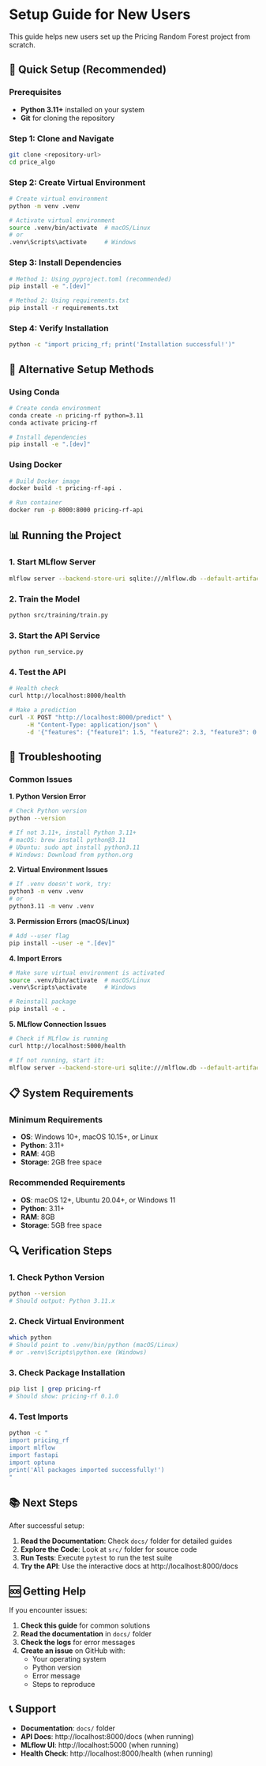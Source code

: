 # Setup Guide for New Users

This guide helps new users set up the Pricing Random Forest project from scratch.

## 🚀 Quick Setup (Recommended)

### Prerequisites
- **Python 3.11+** installed on your system
- **Git** for cloning the repository

### Step 1: Clone and Navigate
```bash
git clone <repository-url>
cd price_algo
```

### Step 2: Create Virtual Environment
```bash
# Create virtual environment
python -m venv .venv

# Activate virtual environment
source .venv/bin/activate  # macOS/Linux
# or
.venv\Scripts\activate     # Windows
```

### Step 3: Install Dependencies
```bash
# Method 1: Using pyproject.toml (recommended)
pip install -e ".[dev]"

# Method 2: Using requirements.txt
pip install -r requirements.txt
```

### Step 4: Verify Installation
```bash
python -c "import pricing_rf; print('Installation successful!')"
```

## 🔧 Alternative Setup Methods

### Using Conda
```bash
# Create conda environment
conda create -n pricing-rf python=3.11
conda activate pricing-rf

# Install dependencies
pip install -e ".[dev]"
```

### Using Docker
```bash
# Build Docker image
docker build -t pricing-rf-api .

# Run container
docker run -p 8000:8000 pricing-rf-api
```

## 📊 Running the Project

### 1. Start MLflow Server
```bash
mlflow server --backend-store-uri sqlite:///mlflow.db --default-artifact-root ./mlruns --host 0.0.0.0 --port 5000
```

### 2. Train the Model
```bash
python src/training/train.py
```

### 3. Start the API Service
```bash
python run_service.py
```

### 4. Test the API
```bash
# Health check
curl http://localhost:8000/health

# Make a prediction
curl -X POST "http://localhost:8000/predict" \
     -H "Content-Type: application/json" \
     -d '{"features": {"feature1": 1.5, "feature2": 2.3, "feature3": 0.8, "category_feature": "category_a"}}'
```

## 🐛 Troubleshooting

### Common Issues

**1. Python Version Error**
```bash
# Check Python version
python --version

# If not 3.11+, install Python 3.11+
# macOS: brew install python@3.11
# Ubuntu: sudo apt install python3.11
# Windows: Download from python.org
```

**2. Virtual Environment Issues**
```bash
# If .venv doesn't work, try:
python3 -m venv .venv
# or
python3.11 -m venv .venv
```

**3. Permission Errors (macOS/Linux)**
```bash
# Add --user flag
pip install --user -e ".[dev]"
```

**4. Import Errors**
```bash
# Make sure virtual environment is activated
source .venv/bin/activate  # macOS/Linux
.venv\Scripts\activate     # Windows

# Reinstall package
pip install -e .
```

**5. MLflow Connection Issues**
```bash
# Check if MLflow is running
curl http://localhost:5000/health

# If not running, start it:
mlflow server --backend-store-uri sqlite:///mlflow.db --default-artifact-root ./mlruns --host 0.0.0.0 --port 5000
```

## 📋 System Requirements

### Minimum Requirements
- **OS**: Windows 10+, macOS 10.15+, or Linux
- **Python**: 3.11+
- **RAM**: 4GB
- **Storage**: 2GB free space

### Recommended Requirements
- **OS**: macOS 12+, Ubuntu 20.04+, or Windows 11
- **Python**: 3.11+
- **RAM**: 8GB
- **Storage**: 5GB free space

## 🔍 Verification Steps

### 1. Check Python Version
```bash
python --version
# Should output: Python 3.11.x
```

### 2. Check Virtual Environment
```bash
which python
# Should point to .venv/bin/python (macOS/Linux)
# or .venv\Scripts\python.exe (Windows)
```

### 3. Check Package Installation
```bash
pip list | grep pricing-rf
# Should show: pricing-rf 0.1.0
```

### 4. Test Imports
```bash
python -c "
import pricing_rf
import mlflow
import fastapi
import optuna
print('All packages imported successfully!')
"
```

## 📚 Next Steps

After successful setup:

1. **Read the Documentation**: Check `docs/` folder for detailed guides
2. **Explore the Code**: Look at `src/` folder for source code
3. **Run Tests**: Execute `pytest` to run the test suite
4. **Try the API**: Use the interactive docs at http://localhost:8000/docs

## 🆘 Getting Help

If you encounter issues:

1. **Check this guide** for common solutions
2. **Read the documentation** in `docs/` folder
3. **Check the logs** for error messages
4. **Create an issue** on GitHub with:
   - Your operating system
   - Python version
   - Error message
   - Steps to reproduce

## 📞 Support

- **Documentation**: `docs/` folder
- **API Docs**: http://localhost:8000/docs (when running)
- **MLflow UI**: http://localhost:5000 (when running)
- **Health Check**: http://localhost:8000/health (when running)
